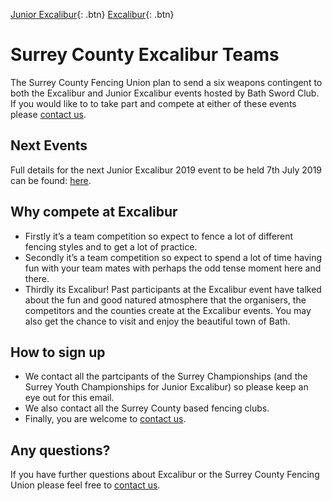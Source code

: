 [Junior Excalibur](./junior_excalibur){: .btn}
[Excalibur](./excalibur){: .btn}

# Surrey County Excalibur Teams

The Surrey County Fencing Union plan to send a six weapons contingent to both the Excalibur and Junior Excalibur events hosted by Bath Sword Club. If you would like to to take part and compete at either of these events please [contact us](./contact).

## Next Events

Full details for the next Junior Excalibur 2019 event to be held 7th July 2019 can be found: [here](./junior_excalibur).

## Why compete at Excalibur
- Firstly it’s a team competition so expect to fence a lot of different fencing styles and to get a lot of practice. 
- Secondly it’s a team competition so expect to spend a lot of time having fun with your team mates with perhaps the odd tense moment here and there.
- Thirdly its Excalibur! Past participants at the Excalibur event have talked about the fun and good natured atmosphere that the organisers, the competitors and the counties create at the Excalibur events. You may also get the chance to visit and enjoy the beautiful town of Bath.

## How to sign up
- We contact all the partcipants of the Surrey Championships (and the Surrey Youth Championships for Junior Excalibur) so please keep an eye out for this email.
- We also contact all the Surrey County based fencing clubs.
- Finally, you are welcome to [contact us](./contact).

## Any questions?
If you have further questions about Excalibur or the Surrey County Fencing Union please feel free to [contact us](./contact).
